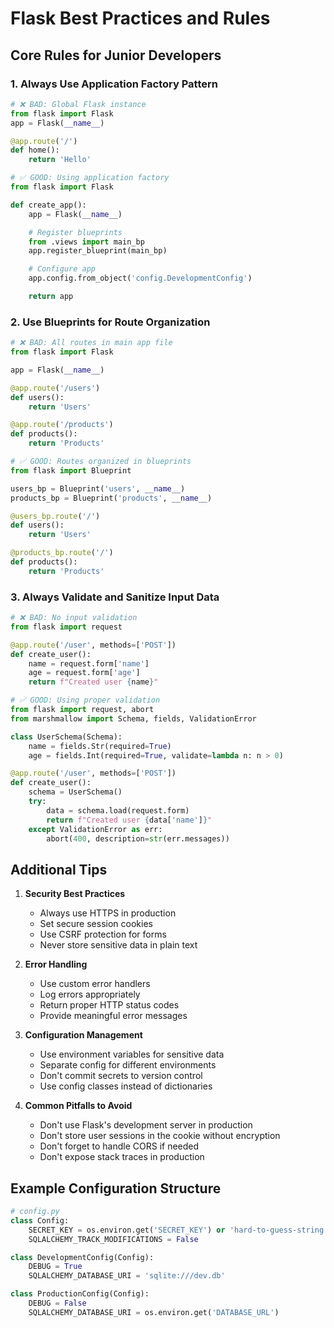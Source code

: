 # Flask Best Practices and Rules

## Core Rules for Junior Developers

### 1. Always Use Application Factory Pattern

```python
# ❌ BAD: Global Flask instance
from flask import Flask
app = Flask(__name__)

@app.route('/')
def home():
    return 'Hello'

# ✅ GOOD: Using application factory
from flask import Flask

def create_app():
    app = Flask(__name__)

    # Register blueprints
    from .views import main_bp
    app.register_blueprint(main_bp)

    # Configure app
    app.config.from_object('config.DevelopmentConfig')

    return app
```

### 2. Use Blueprints for Route Organization

```python
# ❌ BAD: All routes in main app file
from flask import Flask

app = Flask(__name__)

@app.route('/users')
def users():
    return 'Users'

@app.route('/products')
def products():
    return 'Products'

# ✅ GOOD: Routes organized in blueprints
from flask import Blueprint

users_bp = Blueprint('users', __name__)
products_bp = Blueprint('products', __name__)

@users_bp.route('/')
def users():
    return 'Users'

@products_bp.route('/')
def products():
    return 'Products'
```

### 3. Always Validate and Sanitize Input Data

```python
# ❌ BAD: No input validation
from flask import request

@app.route('/user', methods=['POST'])
def create_user():
    name = request.form['name']
    age = request.form['age']
    return f"Created user {name}"

# ✅ GOOD: Using proper validation
from flask import request, abort
from marshmallow import Schema, fields, ValidationError

class UserSchema(Schema):
    name = fields.Str(required=True)
    age = fields.Int(required=True, validate=lambda n: n > 0)

@app.route('/user', methods=['POST'])
def create_user():
    schema = UserSchema()
    try:
        data = schema.load(request.form)
        return f"Created user {data['name']}"
    except ValidationError as err:
        abort(400, description=str(err.messages))
```

## Additional Tips

1. **Security Best Practices**

   - Always use HTTPS in production
   - Set secure session cookies
   - Use CSRF protection for forms
   - Never store sensitive data in plain text

2. **Error Handling**

   - Use custom error handlers
   - Log errors appropriately
   - Return proper HTTP status codes
   - Provide meaningful error messages

3. **Configuration Management**

   - Use environment variables for sensitive data
   - Separate config for different environments
   - Don't commit secrets to version control
   - Use config classes instead of dictionaries

4. **Common Pitfalls to Avoid**
   - Don't use Flask's development server in production
   - Don't store user sessions in the cookie without encryption
   - Don't forget to handle CORS if needed
   - Don't expose stack traces in production

## Example Configuration Structure

```python
# config.py
class Config:
    SECRET_KEY = os.environ.get('SECRET_KEY') or 'hard-to-guess-string'
    SQLALCHEMY_TRACK_MODIFICATIONS = False

class DevelopmentConfig(Config):
    DEBUG = True
    SQLALCHEMY_DATABASE_URI = 'sqlite:///dev.db'

class ProductionConfig(Config):
    DEBUG = False
    SQLALCHEMY_DATABASE_URI = os.environ.get('DATABASE_URL')
```
